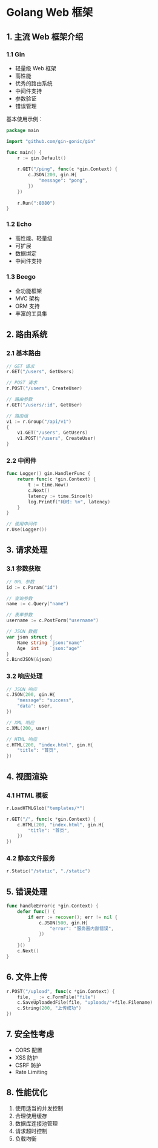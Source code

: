 # Golang Web 框架

## 1. 主流 Web 框架介绍

### 1.1 Gin
- 轻量级 Web 框架
- 高性能
- 优秀的路由系统
- 中间件支持
- 参数验证
- 错误管理

基本使用示例：
```go
package main

import "github.com/gin-gonic/gin"

func main() {
    r := gin.Default()
    
    r.GET("/ping", func(c *gin.Context) {
        c.JSON(200, gin.H{
            "message": "pong",
        })
    })
    
    r.Run(":8080")
}
```

### 1.2 Echo
- 高性能、轻量级
- 可扩展
- 数据绑定
- 中间件支持

### 1.3 Beego
- 全功能框架
- MVC 架构
- ORM 支持
- 丰富的工具集

## 2. 路由系统

### 2.1 基本路由
```go
// GET 请求
r.GET("/users", GetUsers)

// POST 请求
r.POST("/users", CreateUser)

// 路由参数
r.GET("/users/:id", GetUser)

// 路由组
v1 := r.Group("/api/v1")
{
    v1.GET("/users", GetUsers)
    v1.POST("/users", CreateUser)
}
```

### 2.2 中间件
```go
func Logger() gin.HandlerFunc {
    return func(c *gin.Context) {
        t := time.Now()
        c.Next()
        latency := time.Since(t)
        log.Printf("耗时: %v", latency)
    }
}

// 使用中间件
r.Use(Logger())
```

## 3. 请求处理

### 3.1 参数获取
```go
// URL 参数
id := c.Param("id")

// 查询参数
name := c.Query("name")

// 表单参数
username := c.PostForm("username")

// JSON 数据
var json struct {
    Name string `json:"name"`
    Age  int    `json:"age"`
}
c.BindJSON(&json)
```

### 3.2 响应处理
```go
// JSON 响应
c.JSON(200, gin.H{
    "message": "success",
    "data": user,
})

// XML 响应
c.XML(200, user)

// HTML 响应
c.HTML(200, "index.html", gin.H{
    "title": "首页",
})
```

## 4. 视图渲染

### 4.1 HTML 模板
```go
r.LoadHTMLGlob("templates/*")

r.GET("/", func(c *gin.Context) {
    c.HTML(200, "index.html", gin.H{
        "title": "首页",
    })
})
```

### 4.2 静态文件服务
```go
r.Static("/static", "./static")
```

## 5. 错误处理
```go
func handleError(c *gin.Context) {
    defer func() {
        if err := recover(); err != nil {
            c.JSON(500, gin.H{
                "error": "服务器内部错误",
            })
        }
    }()
    c.Next()
}
```

## 6. 文件上传
```go
r.POST("/upload", func(c *gin.Context) {
    file, _ := c.FormFile("file")
    c.SaveUploadedFile(file, "uploads/"+file.Filename)
    c.String(200, "上传成功")
})
```

## 7. 安全性考虑
- CORS 配置
- XSS 防护
- CSRF 防护
- Rate Limiting

## 8. 性能优化
1. 使用适当的并发控制
2. 合理使用缓存
3. 数据库连接池管理
4. 请求超时控制
5. 负载均衡 
